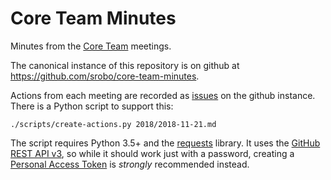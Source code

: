 # Core Team Minutes

Minutes from the [Core Team][core-team] meetings.

The canonical instance of this repository is on github at
https://github.com/srobo/core-team-minutes.

Actions from each meeting are recorded as [issues][github-issues] on the github
instance. There is a Python script to support this:
```
./scripts/create-actions.py 2018/2018-11-21.md
```
The script requires Python 3.5+ and the [requests][python-requests] library. It
uses the [GitHub REST API v3][github-rest-api], so while it should work just
with a password, creating a [Personal Access Token][api-tokens] is _strongly_
recommended instead.

[core-team]: https://srobo.gitbook.io/ops-manual/annual-robotics-competition/core-team
[github-issues]: https://github.com/srobo/core-team-minutes/issues
[python-requests]: https://pypi.org/project/requests
[github-rest-api]: https://developer.github.com/v3/issues/
[api-tokens]: https://blog.github.com/2013-05-16-personal-api-tokens/

